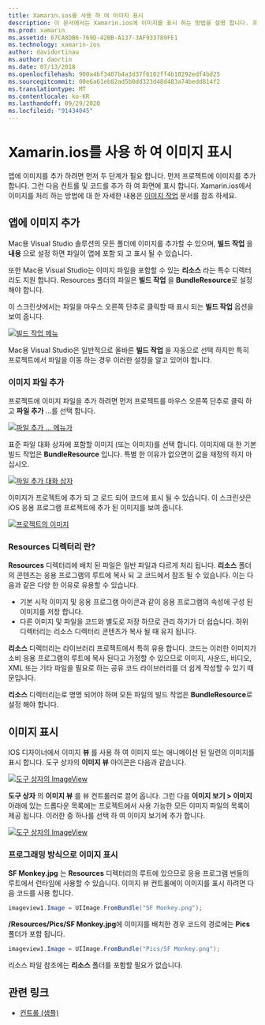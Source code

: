 ```yaml
---
title: Xamarin.ios를 사용 하 여 이미지 표시
description: 이 문서에서는 Xamarin.ios에 이미지를 표시 하는 방법을 설명 합니다. 프로그래밍 방식으로 또는 iOS 디자이너를 통해 앱에 이미지를 추가 하는 과정을 다룹니다.
ms.prod: xamarin
ms.assetid: 67CA8DB6-769D-42BB-A137-3AF933789FE1
ms.technology: xamarin-ios
author: davidortinau
ms.author: daortin
ms.date: 07/13/2018
ms.openlocfilehash: 900a4bf3407b4a3d37f6102ff4b10292edf4bd25
ms.sourcegitcommit: 00e6a61eb82ad5b0dd323d48d483a74bedd814f2
ms.translationtype: MT
ms.contentlocale: ko-KR
ms.lasthandoff: 09/29/2020
ms.locfileid: "91434045"
---
```

# <a name="displaying-images-with-xamarinios"></a>Xamarin.ios를 사용 하 여 이미지 표시

앱에 이미지를 추가 하려면 먼저 두 단계가 필요 합니다. 먼저 프로젝트에 이미지를 추가 합니다. 그런 다음 컨트롤 및 코드를 추가 하 여 화면에 표시 합니다. Xamarin.ios에서 이미지를 처리 하는 방법에 대 한 자세한 내용은 [이미지 작업](~/ios/app-fundamentals/images-icons/index.md) 문서를 참조 하세요.

## <a name="adding-images-to-your-app"></a>앱에 이미지 추가

Mac용 Visual Studio 솔루션의 모든 폴더에 이미지를 추가할 수 있으며, **빌드 작업** 을 **내용** 으로 설정 하면 파일이 앱에 포함 되 고 표시 될 수 있습니다.

또한 Mac용 Visual Studio는 이미지 파일을 포함할 수 있는 **리소스** 라는 특수 디렉터리도 지원 합니다. Resources 폴더의 파일은 **빌드 작업** 을 **BundleResource**로 설정 해야 합니다.

이 스크린샷에서는 파일을 마우스 오른쪽 단추로 클릭할 때 표시 되는 **빌드 작업** 옵션을 보여 줍니다.

 [![빌드 작업 메뉴](image-images/image30a.png)](image-images/image30a.png#lightbox)

Mac용 Visual Studio은 일반적으로 올바른 **빌드 작업** 을 자동으로 선택 하지만 특히 프로젝트에서 파일을 이동 하는 경우 이러한 설정을 알고 있어야 합니다.

### <a name="adding-an-image-file"></a>이미지 파일 추가

프로젝트에 이미지 파일을 추가 하려면 먼저 프로젝트를 마우스 오른쪽 단추로 클릭 하 고 **파일 추가** ...를 선택 합니다.

 [![파일 추가 ... 메뉴가](image-images/image31a.png)](image-images/image31a.png#lightbox)

표준 파일 대화 상자에 포함할 이미지 (또는 이미지)를 선택 합니다. 이미지에 대 한 기본 빌드 작업은 **BundleResource** 입니다. 특별 한 이유가 없으면이 값을 재정의 하지 마십시오.

 [![파일 추가 대화 상자](image-images/image32a.png)](image-images/image32a.png#lightbox)

이미지가 프로젝트에 추가 되 고 로드 되어 코드에 표시 될 수 있습니다. 이 스크린샷은 iOS 응용 프로그램 프로젝트에 추가 된 이미지를 보여 줍니다.

 [![프로젝트의 이미지](image-images/image33a.png)](image-images/image33a.png#lightbox)

### <a name="what-is-the-resources-directory"></a>Resources 디렉터리 란?

**Resources** 디렉터리에 배치 된 파일은 일반 파일과 다르게 처리 됩니다. **리소스** 폴더의 콘텐츠는 응용 프로그램의 루트에 복사 되 고 코드에서 참조 될 수 있습니다. 이는 다음과 같은 다양 한 이유로 유용할 수 있습니다.

- 기본 시작 이미지 및 응용 프로그램 아이콘과 같이 응용 프로그램의 속성에 구성 된 이미지를 저장 합니다.
- 다른 이미지 및 파일을 코드와 별도로 저장 하므로 관리 하기가 더 쉽습니다. 하위 디렉터리는 리소스 디렉터리 콘텐츠가 복사 될 때 유지 됩니다.

**리소스** 디렉터리는 라이브러리 프로젝트에서 특히 유용 합니다. 코드는 이러한 이미지가 소비 응용 프로그램의 루트에 복사 된다고 가정할 수 있으므로 이미지, 사운드, 비디오, XML 또는 기타 파일을 필요로 하는 공유 코드 라이브러리를 더 쉽게 작성할 수 있기 때문입니다.

**리소스** 디렉터리는로 명명 되어야 하며 모든 파일의 빌드 작업은 **BundleResource**로 설정 해야 합니다.

## <a name="displaying-the-image"></a>이미지 표시

IOS 디자이너에서 이미지 **뷰** 를 사용 하 여 이미지 또는 애니메이션 된 일련의 이미지를 표시 합니다. 도구 상자의 **이미지 뷰** 아이콘은 다음과 같습니다.

 [![도구 상자의 ImageView](image-images/image35a.png)](image-images/image35.png#lightbox)

**도구 상자** 의 **이미지 뷰** 를 뷰 컨트롤러로 끌어 옵니다. 그런 다음 **이미지 보기 > 이미지** 아래에 있는 드롭다운 목록에는 프로젝트에서 사용 가능한 모든 이미지 파일의 목록이 제공 됩니다. 이러한 중 하나를 선택 하 여 이미지 보기에 추가 합니다.

 [![도구 상자의 ImageView](image-images/image36a.png)](image-images/image36.png#lightbox)

### <a name="displaying-the-image-programmatically"></a>프로그래밍 방식으로 이미지 표시

**SF Monkey.jpg** 는 **Resources** 디렉터리의 루트에 있으므로 응용 프로그램 번들의 루트에서 런타임에 사용할 수 있습니다. 이미지 뷰 컨트롤에이 이미지를 표시 하려면 다음 코드를 사용 합니다.

```csharp
imageview1.Image = UIImage.FromBundle("SF Monkey.png");
```

**/Resources/Pics/SF Monkey.jpg**에 이미지를 배치한 경우 코드의 경로에는 **Pics** 폴더가 포함 됩니다.

```csharp
imageview1.Image = UIImage.FromBundle("Pics/SF Monkey.png");
```

리소스 파일 참조에는 **리소스** 폴더를 포함할 필요가 없습니다.

## <a name="related-links"></a>관련 링크

- [컨트롤 (샘플)](/samples/xamarin/ios-samples/controls)